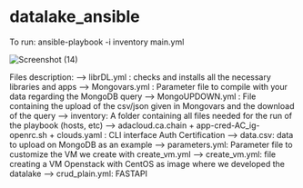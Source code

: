 # datalake_ansible

To run: ansible-playbook -i inventory main.yml

![Screenshot (14)](https://github.com/bennyb98/datalake_ansible/assets/139473239/e78bc3c1-b27c-4843-99d9-8adc2e578e08)

Files description:
--> librDL.yml : checks and installs all the necessary libraries and apps 
--> Mongovars.yml : Parameter file to compile with your data regarding the MongoDB query
--> MongoUPDOWN.yml : File containing the upload of the csv/json given in Mongovars and the download of the query
--> inventory: A folder containing all files needed for the run of the playbook (hosts, etc)
--> adacloud.ca.chain + app-cred-AC_ig-openrc.sh + clouds.yaml : CLI interface Auth Certification
--> data.csv: data to upload on MongoDB as an example
--> parameters.yml: Parameter file to customize the VM we create with create_vm.yml
--> create_vm.yml: file creating a VM Openstack with CentOS as image where we developed the datalake
--> crud_plain.yml: FASTAPI 
